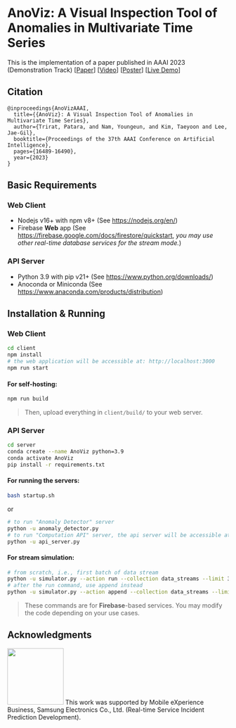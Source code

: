 # AnoViz: A Visual Inspection Tool of Anomalies in Multivariate Time Series

This is the implementation of a paper published in AAAI 2023 (Demonstration Track) [[Paper](https://ojs.aaai.org/index.php/AAAI/article/view/27088)] [[Video](https://www.youtube.com/watch?v=fOHZO3xiMAA)] [[Poster](https://time-cad.web.app/files/AnoViz_AAAI23_Poster.pdf)] [[Live Demo](https://time-cad.web.app)]

## Citation
```
@inproceedings{AnoVizAAAI,
  title={{AnoViz}: A Visual Inspection Tool of Anomalies in Multivariate Time Series},
  author={Trirat, Patara, and Nam, Youngeun, and Kim, Taeyoon and Lee, Jae-Gil},
  booktitle={Proceedings of the 37th AAAI Conference on Artificial Intelligence},
  pages={16489-16490},
  year={2023}
}
```

## Basic Requirements
### Web Client
- Nodejs v16+ with npm v8+ (See https://nodejs.org/en/)
- Firebase **Web** app (See https://firebase.google.com/docs/firestore/quickstart, *you may use other real-time database services for the stream mode.*)
### API Server
- Python 3.9 with pip v21+ (See https://www.python.org/downloads/)
- Anoconda or Miniconda (See https://www.anaconda.com/products/distribution)

## Installation & Running
### Web Client
```bash
cd client
npm install
# the web application will be accessible at: http://localhost:3000
npm run start
```
#### For self-hosting: 
```bash
npm run build
```
> Then, upload everything in `client/build/` to your web server.
### API Server
```bash
cd server
conda create --name AnoViz python=3.9
conda activate AnoViz
pip install -r requirements.txt
```
#### For running the servers:
```bash
bash startup.sh
```
or
```bash
# to run "Anomaly Detector" server
python -u anomaly_detector.py
# to run "Computation API" server, the api server will be accessible at: http://localhost:5555
python -u api_server.py
```
#### For stream simulation:
```bash
# from scratch, i.e., first batch of data stream
python -u simulator.py --action run --collection data_streams --limit 360
# after the run command, use append instead
python -u simulator.py --action append --collection data_streams --limit 36
```
> These commands are for **Firebase**-based services. You may modify the code depending on your use cases.



## Acknowledgments
<img src="https://time-cad.web.app/static/media/samsung_logo.27a04fee8d4a4d941f86.png"  width="128">
This work was supported by Mobile eXperience Business, Samsung Electronics Co., Ltd. (Real-time Service Incident Prediction Development).
